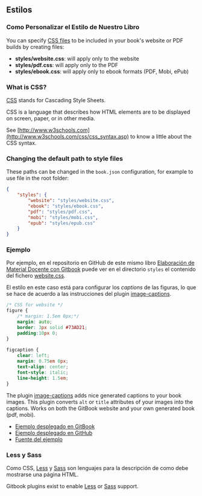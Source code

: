 ## Estilos

### Como Personalizar el Estilo de Nuestro Libro

You can specify [CSS files](https://gitbookio.gitbooks.io/documentation/content/styling/book.html) to be included in your book's website or PDF builds by creating files:

- **styles/website.css**: will apply only to the website
- **styles/pdf.css**: will apply only to the PDF
- **styles/ebook.css**: will apply only to ebook formats (PDF, Mobi, ePub)

### What is CSS?

[CSS](http://www.w3schools.com/css/css_intro.asp) 
stands for Cascading Style Sheets.

CSS is a language that describes how HTML elements are to be displayed on screen, paper, or in other media.

See [http://www.w3schools.com](http://www.w3schools.com/css/css_syntax.asp) to know a little about the CSS syntax.

### Changing the default path to style files

These paths can be changed in the `book.json` configuration, for example to use file in the root folder:

```json
{
    "styles": {
        "website": "styles/website.css",
        "ebook": "styles/ebook.css",
        "pdf": "styles/pdf.css",
        "mobi": "styles/mobi.css",
        "epub": "styles/epub.css"
    }
}
```
### Ejemplo

Por ejemplo, en el repositorio en GitHub de este mismo libro [Elaboración de Material Docente con Gitbook](https://github.com/ULL-PFPDI-GITBOOK-1617/Elaboracion-de-Material-Docente-con-GitBook/) puede 
ver en el directorio `styles` 
el contenido del fichero [website.css](https://github.com/ULL-PFPDI-GITBOOK-1617/Elaboracion-de-Material-Docente-con-GitBook/blob/master/styles/website.css).

El estilo en este caso está para configurar los *captions* de las figuras, lo que se hace de acuerdo a las instrucciones del plugin [image-captions](https://www.npmjs.com/package/gitbook-plugin-image-captions).

```css
/* CSS for website */
figure {
    /* margin: 1.5em 0px;*/
    margin: auto;
    border: 3px solid #73AD21;
    padding:10px 0;
}
 
figcaption {
    clear: left;
    margin: 0.75em 0px;
    text-align: center;
    font-style: italic;
    line-height: 1.5em;
}
```

The plugin [image-captions](https://www.npmjs.com/package/gitbook-plugin-image-captions) adds nice generated captions to your book images. This plugin converts `alt` or `title` attributes of your images into the captions. Works on both the GitBook website and your own generated book (pdf, mobi).

- [Ejemplo desplegado en GitBook](https://tdvorak.gitbooks.io/test-book/content/phetchaburi.html)
- [Ejemplo desplegado en GitHub](https://crguezl.github.io/tdvorak-image-captions-plugin-test/)
- [Fuente del ejemplo](https://github.com/crguezl/tdvorak-image-captions-plugin-test)

### Less y Sass

Como CSS, [Less](http://lesscss.org/) y [Sass](http://sass-lang.com/) son lenguajes para la descripción de como debe mostrarse una página HTML.
 
Gitbook plugins exist to enable [Less](https://plugins.gitbook.com/plugin/styles-less) or [Sass](https://plugins.gitbook.com/plugin/styles-sass) support.
